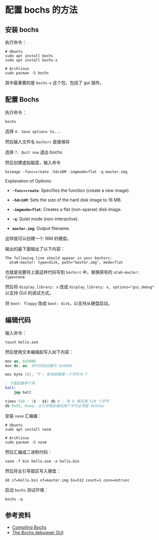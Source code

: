 # 配置 bochs 的方法

## 安装 bochs

执行命令：

    # Ubuntu
    sudo apt install bochs
    sudo apt install bochs-x

    # Archlinux
    sudo pacman -S bochs

其中最重要的是 `bochs-x` 这个包，包括了 gui 插件。

## 配置 Bochs

执行命令：

    bochs

选择 `4. Save options to...`

然后输入文件名 `bochsrc` 直接保存

选择 `7. Quit now` 退出 bochs

然后创建虚拟磁盘，输入命令

    bximage -func=create -hd=16M -imgmode=flat -q master.img

Explanation of Options:

- **`-func=create`**: Specifies the function (create a new image).

- **`-hd=16M`**: Sets the size of the hard disk image to 16 MB.

- **`-imgmode=flat`**: Creates a flat (non-sparse) disk image.

- **`-q`**: Quiet mode (non-interactive).

- **`master.img`**: Output filename.

这样就可以创建一个 16M 的硬盘。

输出的最下面输出了以下内容：

```text
The following line should appear in your bochsrc:
  ata0-master: type=disk, path="master.img", mode=flat
```

也就是说要将上面这样代码写到 `bochsrc` 中，替换原有的 `ata0-master: type=none`

然后将 `display_library: x` 改成 `display_library: x, options="gui_debug"` 以支持 GUI 的调试方式。

将 `boot: floppy` 改成 `boot: disk`，以支持从硬盘启动。

## 编辑代码

输入命令：

    touch hello.asm

然后使用文本编辑起写入如下内容：

```s
mov ax, 0xb800
mov ds, ax; 将代码段设置为 0xb800

mov byte [0], 'T'; 修改屏幕第一个字符为 T

; 下面阻塞停下来
halt:
    jmp halt

times 510 - ($ - $$) db 0 ; 用 0 填充满 510 个字节
db 0x55, 0xaa; 主引导扇区最后两个字节必须是 0x55aa
```

安装 `nasm` 汇编器：

    # Ubuntu
    sudo apt install nasm

    # Archlinux
    sudo pacman -S nasm

然后汇编成二进制代码：

    nasm -f bin hello.asm -o hello.bin

然后将主引导扇区写入硬盘：

    dd if=hello.bin of=master.img bs=512 count=1 conv=notrunc

启动 `bochs` 测试环境：

    bochs -q

## 参考资料

- [Compiling Bochs](https://bochs.sourceforge.io/doc/docbook/user/compiling.html)
- [The Bochs debugger GUI](https://bochs.sourceforge.io/doc/docbook/user/debugger-gui.html)